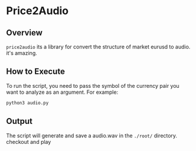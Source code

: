 
# Price2Audio

## Overview
`price2audio` its a library for convert the structure of market  eurusd to audio. it's amazing.

## How to Execute
To run the script, you need to pass the symbol of the currency pair you want to analyze as an argument. For example:

```bash
python3 audio.py 
```

## Output
The script will generate and save a audio.wav in the `./root/` directory. checkout and play 